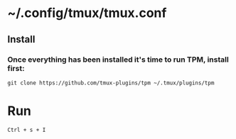 # ~/.config/tmux/tmux.conf
## Install

### Once everything has been installed it's time to run TPM, install first:

```
git clone https://github.com/tmux-plugins/tpm ~/.tmux/plugins/tpm
```

# Run

``Ctrl + s + I``
